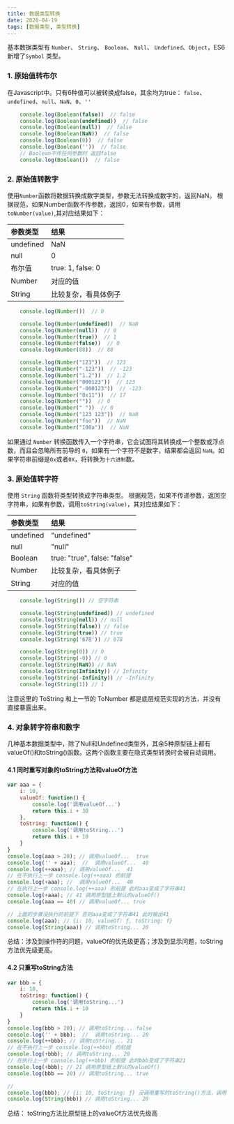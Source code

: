 ```yaml
---
title: 数据类型转换
date: 2020-04-19
tags: [数据类型, 类型转换]
---
```


基本数据类型有 `Number`、 `String`、 `Boolean`、 `Null`、 `Undefined`、`Object`，ES6新增了`Symbol` 类型。

### 1. 原始值转布尔

在Javascript中。只有6种值可以被转换成false，其余均为true：
`false`、`undefined`、`null`、`NaN`、`0`、`''`

```js
    console.log(Boolean(false))  // false
    console.log(Boolean(undefined))  // false
    console.log(Boolean(null))  // false
    console.log(Boolean(NaN))  // false
    console.log(Boolean(0))  // false
    console.log(Boolean(''))  // false
    // Boolean不传任何参数时 返回false
    console.log(Boolean())  // false
```

<!-- More -->

### 2. 原始值转数字

使用`Number`函数将数据转换成数字类型，参数无法转换成数字的，返回NaN。
根据规范，如果Number函数不传参数，返回0，如果有参数，调用`toNumber(value)`,其对应结果如下：

|参数类型|结果|
|:---|:---|
|undefined|NaN|
|null|0|
|布尔值|true: 1, false: 0|
|Number|对应的值|
|String|比较复杂，看具体例子|

```js
    console.log(Number())  // 0

    console.log(Number(undefined))  // NaN
    console.log(Number(null))  // 0
    console.log(Number(true))  // 1
    console.log(Number(false))  // 0
    console.log(Number(88))  // 88

    console.log(Number("123"))  // 123
    console.log(Number("-123"))  // -123
    console.log(Number("1.2"))  // 1.2
    console.log(Number("000123"))  // 123
    console.log(Number("-000123"))  // -123
    console.log(Number("0x11"))  // 17
    console.log(Number(""))  // 0
    console.log(Number(" "))  // 0
    console.log(Number("123 123"))  // NaN
    console.log(Number("foo"))  // NaN
    console.log(Number("100a"))  // NaN
```

如果通过 `Number` 转换函数传入一个字符串，它会试图将其转换成一个整数或浮点数，而且会忽略所有前导的 `0`，如果有一个字符不是数字，结果都会返回 `NaN`。如果字符串前缀是`0x`或者`0X`，将转换为`十六进制`数。

### 3. 原始值转字符

使用 `String` 函数将类型转换成字符串类型。
根据规范，如果不传递参数，返回空字符串，如果有参数，调用`toString(value)`，其对应结果如下：


|参数类型|结果|
|:---|:---|
|undefined|"undefined"|
|null|"null"|
|Boolean|true: "true", false: "false"|
|Number|比较复杂，看具体例子|
|String|对应的值|


```js
    console.log(String()) // 空字符串

    console.log(String(undefined)) // undefined
    console.log(String(null)) // null
    console.log(String(false)) // false
    console.log(String(true)) // true
    console.log(String('678')) // 678

    console.log(String(0)) // 0
    console.log(String(-0)) // 0
    console.log(String(NaN)) // NaN
    console.log(String(Infinity)) // Infinity
    console.log(String(-Infinity)) // -Infinity
    console.log(String(1)) // 1
```

注意这里的 ToString 和上一节的 ToNumber 都是底层规范实现的方法，并没有直接暴露出来。

### 4. 对象转字符串和数字

几种基本数据类型中，除了Null和Undefined类型外，其余5种原型链上都有valueOf()和toString()函数。这两个函数主要在隐式类型转换时会被自动调用。

#### 4.1 同时重写对象的toString方法和valueOf方法

```js
var aaa = {
    i: 10,
    valueOf: function() { 
        console.log('调用valueOf...')
        return this.i + 30
    },
    toString: function() { 
        console.log('调用toString...')
        return this.i + 10
    }
}
console.log(aaa > 20); // 调用valueOf...  true
console.log('' + aaa);  //  调用valueOf...  40
console.log(++aaa); // 调用valueOf...  41
// 在不执行上一步 console.log(++aaa) 的前提
console.log(+aaa); //  调用valueOf...  40
// 在执行上一步 console.log(++aaa) 的前提 此时aaa变成了字符串41
console.log(+aaa); // 41 调用原型链上默认的valueOf()
console.log(aaa == 40) // 调用valueOf... true

// 上面的步骤没执行的前提下 否则aaa变成了字符串41 此时输出41
console.log(aaa); // {i: 10, valueOf: ƒ, toString: f}
console.log(String(aaa)) // 调用toString... 20
```

总结：涉及到操作符的问题，valueOf的优先级更高；涉及到显示问题，toString方法优先级更高。

#### 4.2 只重写toString方法

```js
var bbb = {
    i: 10,
    toString: function() {
        console.log('调用toString...')
        return this.i + 10
    }
}
console.log(bbb > 20); // 调用toString... false
console.log('' + bbb);  //  调用toString... 20
console.log(++bbb); // 调用toString... 21
// 在不执行上一步 console.log(++bbb) 的前提
console.log(+bbb); // 调用toString... 20
// 在执行上一步 console.log(++bbb) 的前提 此时bbb变成了字符串21
console.log(+bbb); // 21 调用原型链上默认的valueOf()
console.log(bbb == 20) // 调用toString... true

// 
console.log(bbb); // {i: 10, toString: ƒ} 没调用重写的toString()方法，调用了原型链上默认的valueOf()
console.log(String(bbb)) // 调用toString... 20
```

总结： toString方法比原型链上的valueOf方法优先级高